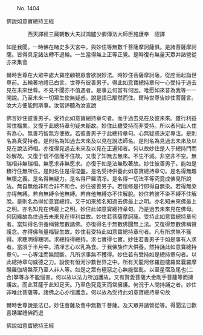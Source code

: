﻿　　No. 1404

佛說如意寶總持王經

　　　　西天譯經三藏朝散大夫試鴻臚少卿傳法大師臣施護奉　詔譯


如是我聞。一時佛在睹史多天宮中。與妙住等無數千菩薩摩訶薩俱。是諸菩薩摩訶薩。皆得具足諸法轉不退輪。一生當得無上正等正覺。是時復有無量天眾并諸營從亦來集會

爾時世尊在大眾中處大寶座顧視眾會欲說妙法。時妙住菩薩摩訶薩。從座而起詣世尊前。五輪著地禮已白言。世尊有彼善男子。得此如意寶總持章句一心受持于過去見在未來世尊。不見不聞亦不值遇者。是事云何當有何因。唯愿如來普為我等一一開說。乃至未來一切眾生使無疑惑。說是語已颙然而住。爾時世尊告妙住菩薩言。汝大方便能問斯事。汝當諦聽為汝宣說

佛言妙住彼善男子。受持此如意寶總持章句者。而于過去見在及彼未來。雖行利益常住福業。又復于此總持章句疑未斷故。妙住此雖受持而非受持。所以者何此人住有為心。無善巧智無方便故。若彼善男子于此總持章句。心無疑惑決定專注。是則名為真受持者。是則名為知過去未來及以見在說法師名。是則名為見過去未來及以見在說法師相。亦復得見過去未來及以見在正遍知者。何以故妙住是人于總持門而妙解故。又復于信不信而不住故。又復了知無去無來。不生不滅。非空非不空。無瑞相非無瑞相。無愿求非無愿求。亦復于如是法無取著故。妙住彼善男子。能如是積行住無所住。是則名住是得涅盤。是名受持供養此如意寶總持章句。是名得無趣無壞之義。是名得無疑力。是名得尸羅清凈。是名得一切法平等究竟成佛見所說法。無自無他非和合非不和合。妙住彼善男子。若恒修是行即得自無染。若得無染亦得無縛。若自無縛令他無縛。若自他無縛亦不住解脫。妙住若彼不染不縛不住解脫。是則名為得如意寶總持。又于如來族名知過去佛最上之明。亦名知未來佛最上之明。亦名知見在佛最上之明。妙住此如意寶總持章句。乃是過去未來見在佛母。何因緣故為住過去未來見在得利益故。妙住若菩薩摩訶薩。受持此如意寶總持章句者。當知得名供養稱贊無數諸佛。亦復得名于無數佛聞無上法。又復得無數佛稱贊護念。亦得佛無量福智生故。妙住若受持此如意寶總持章句者。凡有所求無不獲得。求聰明得聰明。求總持得總持。求七寶得七寶。妙住若善男子于如是事有人求者。當須于半月中。清凈志心以乳為食。于我佛族作大供養。然持誦此如意寶總持章句。一心專注而無間斷。凡所求事無不獲得。妙住若有受持如是總持章句者。以此總持章句威德之力。設使有恒河沙數世界之中。所有天龍阿修羅迦樓羅緊曩羅摩睺羅伽鳩槃茶乃至人非人等。如是之眾有極惡之心無能惱亂。以至星宿及尾也(二合)拏等亦不能惱害。何以故以法力所加護故。又有賢愛菩薩大金剛手菩薩等而擁護故。而此菩薩于此知足天。乃至色究竟天而常擁護。何況于人間持誦之者。妙住非唯此菩薩等。諸佛之心亦恒護念。何以故為受持此如意寶總持章句故

爾時世尊說是法已。妙住菩薩及會中無數千菩薩。及天眾并諸營從等。得聞法已歡喜踴躍禮佛而退

佛說如意寶總持王經
